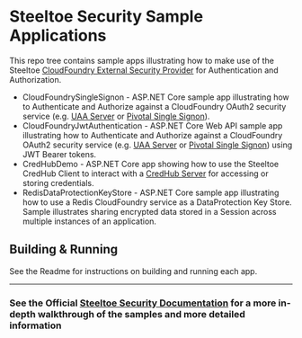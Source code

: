 # Steeltoe Security Sample Applications

This repo tree contains  sample apps illustrating how to make use of the Steeltoe [CloudFoundry External Security Provider](https://github.com/SteeltoeOSS/Security) for Authentication and Authorization.

* CloudFoundrySingleSignon - ASP.NET Core sample app illustrating how to Authenticate and Authorize against a CloudFoundry OAuth2 security service (e.g. [UAA Server](https://github.com/cloudfoundry/uaa) or [Pivotal Single Signon](https://docs.pivotal.io/p-identity/)).
* CloudFoundryJwtAuthentication - ASP.NET Core Web API sample app illustrating how to Authenticate and Authorize against a CloudFoundry OAuth2 security service (e.g. [UAA Server](https://github.com/cloudfoundry/uaa) or [Pivotal Single Signon](https://docs.pivotal.io/p-identity/)) using JWT Bearer tokens.
* CredHubDemo - ASP.NET Core app showing how to use the Steeltoe CredHub Client to interact with a [CredHub Server](https://github.com/cloudfoundry-incubator/credhub) for accessing or storing credentials.
* RedisDataProtectionKeyStore - ASP.NET Core sample app illustrating how to use a Redis CloudFoundry service as a DataProtection Key Store.  Sample illustrates sharing encrypted data stored in a Session across multiple instances of an application.

## Building & Running

See the Readme for instructions on building and running each app.

---

### See the Official [Steeltoe Security Documentation](https://steeltoe.io/docs/steeltoe-security) for a more in-depth walkthrough of the samples and more detailed information